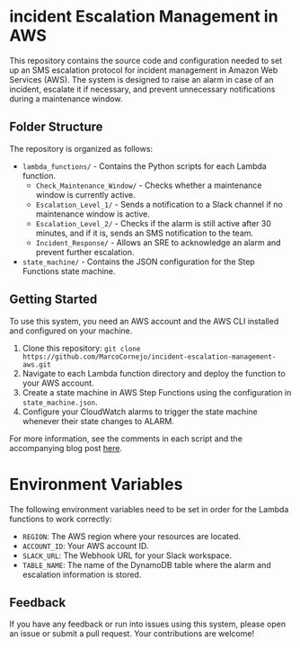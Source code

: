 # incident Escalation Management in AWS

This repository contains the source code and configuration needed to set up an SMS escalation protocol for incident management in Amazon Web Services (AWS). The system is designed to raise an alarm in case of an incident, escalate it if necessary, and prevent unnecessary notifications during a maintenance window.

## Folder Structure

The repository is organized as follows:

- `lambda_functions/` - Contains the Python scripts for each Lambda function.
  - `Check_Maintenance_Window/` - Checks whether a maintenance window is currently active.
  - `Escalation_Level_1/` - Sends a notification to a Slack channel if no maintenance window is active.
  - `Escalation_Level_2/` - Checks if the alarm is still active after 30 minutes, and if it is, sends an SMS notification to the team.
  - `Incident_Response/` - Allows an SRE to acknowledge an alarm and prevent further escalation.
- `state_machine/` - Contains the JSON configuration for the Step Functions state machine.

## Getting Started

To use this system, you need an AWS account and the AWS CLI installed and configured on your machine.

1. Clone this repository: `git clone https://github.com/MarcoCornejo/incident-escalation-management-aws.git`
2. Navigate to each Lambda function directory and deploy the function to your AWS account.
3. Create a state machine in AWS Step Functions using the configuration in `state_machine.json`.
4. Configure your CloudWatch alarms to trigger the state machine whenever their state changes to ALARM.

For more information, see the comments in each script and the accompanying blog post [here](https://medium.com/@MarcoCornejo/keeping-calm-in-the-eye-of-the-storm-establishing-sms-escalation-protocols-for-incident-management-4c5afb3a0628).

# Environment Variables

The following environment variables need to be set in order for the Lambda functions to work correctly:

- `REGION`: The AWS region where your resources are located.
- `ACCOUNT_ID`: Your AWS account ID.
- `SLACK_URL`: The Webhook URL for your Slack workspace.
- `TABLE_NAME`: The name of the DynamoDB table where the alarm and escalation information is stored.

## Feedback

If you have any feedback or run into issues using this system, please open an issue or submit a pull request. Your contributions are welcome!
